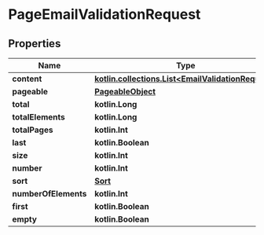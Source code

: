 
# PageEmailValidationRequest

## Properties
Name | Type | Description | Notes
------------ | ------------- | ------------- | -------------
**content** | [**kotlin.collections.List&lt;EmailValidationRequest&gt;**](EmailValidationRequest) |  |  [optional]
**pageable** | [**PageableObject**](PageableObject) |  |  [optional]
**total** | **kotlin.Long** |  |  [optional]
**totalElements** | **kotlin.Long** |  |  [optional]
**totalPages** | **kotlin.Int** |  |  [optional]
**last** | **kotlin.Boolean** |  |  [optional]
**size** | **kotlin.Int** |  |  [optional]
**number** | **kotlin.Int** |  |  [optional]
**sort** | [**Sort**](Sort) |  |  [optional]
**numberOfElements** | **kotlin.Int** |  |  [optional]
**first** | **kotlin.Boolean** |  |  [optional]
**empty** | **kotlin.Boolean** |  |  [optional]




